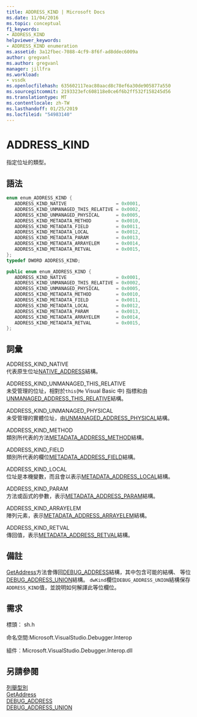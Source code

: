```yaml
---
title: ADDRESS_KIND | Microsoft Docs
ms.date: 11/04/2016
ms.topic: conceptual
f1_keywords:
- ADDRESS_KIND
helpviewer_keywords:
- ADDRESS_KIND enumeration
ms.assetid: 3a12fbec-7088-4cf9-8f6f-ad8ddec6009a
author: gregvanl
ms.author: gregvanl
manager: jillfra
ms.workload:
- vssdk
ms.openlocfilehash: 635602117eac80aacd8c78ef6a30de905877a550
ms.sourcegitcommit: 2193323efc608118e0ce6f6b2ff532f158245d56
ms.translationtype: MT
ms.contentlocale: zh-TW
ms.lasthandoff: 01/25/2019
ms.locfileid: "54983140"
---
```

# <a name="addresskind"></a>ADDRESS_KIND
指定位址的類型。  
  
## <a name="syntax"></a>語法  
  
```cpp  
enum enum_ADDRESS_KIND {  
   ADDRESS_KIND_NATIVE                  = 0x0001,  
   ADDRESS_KIND_UNMANAGED_THIS_RELATIVE = 0x0002,  
   ADDRESS_KIND_UNMANAGED_PHYSICAL      = 0x0005,  
   ADDRESS_KIND_METADATA_METHOD         = 0x0010,  
   ADDRESS_KIND_METADATA_FIELD          = 0x0011,  
   ADDRESS_KIND_METADATA_LOCAL          = 0x0012,  
   ADDRESS_KIND_METADATA_PARAM          = 0x0013,  
   ADDRESS_KIND_METADATA_ARRAYELEM      = 0x0014,  
   ADDRESS_KIND_METADATA_RETVAL         = 0x0015,  
};  
typedef DWORD ADDRESS_KIND;  
```  
  
```csharp  
public enum enum_ADDRESS_KIND {  
   ADDRESS_KIND_NATIVE                  = 0x0001,  
   ADDRESS_KIND_UNMANAGED_THIS_RELATIVE = 0x0002,  
   ADDRESS_KIND_UNMANAGED_PHYSICAL      = 0x0005,  
   ADDRESS_KIND_METADATA_METHOD         = 0x0010,  
   ADDRESS_KIND_METADATA_FIELD          = 0x0011,  
   ADDRESS_KIND_METADATA_LOCAL          = 0x0012,  
   ADDRESS_KIND_METADATA_PARAM          = 0x0013,  
   ADDRESS_KIND_METADATA_ARRAYELEM      = 0x0014,  
   ADDRESS_KIND_METADATA_RETVAL         = 0x0015,  
};  
```  
  
## <a name="terms"></a>詞彙  
 ADDRESS_KIND_NATIVE  
 代表原生位址[NATIVE_ADDRESS](../../../extensibility/debugger/reference/native-address.md)結構。  
  
 ADDRESS_KIND_UNMANAGED_THIS_RELATIVE  
 未受管理的位址，相對於`this`(`Me` Visual Basic 中) 指標和由[UNMANAGED_ADDRESS_THIS_RELATIVE](../../../extensibility/debugger/reference/unmanaged-address-this-relative.md)結構。  
  
 ADDRESS_KIND_UNMANAGED_PHYSICAL  
 未受管理的實體位址，由[UNMANAGED_ADDRESS_PHYSICAL](../../../extensibility/debugger/reference/unmanaged-address-physical.md)結構。  
  
 ADDRESS_KIND_METHOD  
 類別所代表的方法[METADATA_ADDRESS_METHOD](../../../extensibility/debugger/reference/metadata-address-method.md)結構。  
  
 ADDRESS_KIND_FIELD  
 類別所代表的欄位[METADATA_ADDRESS_FIELD](../../../extensibility/debugger/reference/metadata-address-field.md)結構。  
  
 ADDRESS_KIND_LOCAL  
 位址是本機變數，而且會以表示[METADATA_ADDRESS_LOCAL](../../../extensibility/debugger/reference/metadata-address-local.md)結構。  
  
 ADDRESS_KIND_PARAM  
 方法或函式的參數，表示[METADATA_ADDRESS_PARAM](../../../extensibility/debugger/reference/metadata-address-param.md)結構。  
  
 ADDRESS_KIND_ARRAYELEM  
 陣列元素，表示[METADATA_ADDRESS_ARRAYELEM](../../../extensibility/debugger/reference/metadata-address-arrayelem.md)結構。  
  
 ADDRESS_KIND_RETVAL  
 傳回值，表示[METADATA_ADDRESS_RETVAL](../../../extensibility/debugger/reference/metadata-address-retval.md)結構。  
  
## <a name="remarks"></a>備註  
 [GetAddress](../../../extensibility/debugger/reference/idebugaddress-getaddress.md)方法會傳回[DEBUG_ADDRESS](../../../extensibility/debugger/reference/debug-address.md)結構，其中包含可能的結構、 等位[DEBUG_ADDRESS_UNION](../../../extensibility/debugger/reference/debug-address-union.md)結構。 `dwKind`欄位`DEBUG_ADDRESS_UNION`結構保存`ADDRESS_KIND`值，並說明如何解譯此等位欄位。  
  
## <a name="requirements"></a>需求  
 標頭： sh.h  
  
 命名空間:Microsoft.VisualStudio.Debugger.Interop  
  
 組件︰Microsoft.VisualStudio.Debugger.Interop.dll  
  
## <a name="see-also"></a>另請參閱  
 [列舉型別](../../../extensibility/debugger/reference/enumerations-visual-studio-debugging.md)   
 [GetAddress](../../../extensibility/debugger/reference/idebugaddress-getaddress.md)   
 [DEBUG_ADDRESS](../../../extensibility/debugger/reference/debug-address.md)   
 [DEBUG_ADDRESS_UNION](../../../extensibility/debugger/reference/debug-address-union.md)